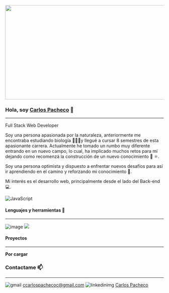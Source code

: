 <img src="https://i.pinimg.com/originals/c9/9e/35/c99e353f761d318322c853c03ebcf21b.gif" width="1000" height="300" />

### Hola, soy [Carlos Pacheco][linkedin] 👋
_____________________________________________________________________________________
Full Stack Web Developer

Soy una persona apasionada por la naturaleza, anteriormente me encontraba estudiando biología 🌅🐠🐙y llegué a cursar 8 semestres de esta apasionante carrera.
Actualmente he tomado un rumbo muy diferente entrando en un nuevo campo, lo cual, ha implicado muchos retos para mí dejando como recomenzá la construcción de un nuevo conocimiento 📖 ⚛️. 

Soy una persona optimista y dispuesto a enfrentar nuevos desafíos para así ir aprendiendo en el camino y reforzando mi conocimiento 🧠.

Mi interés es el desarrollo web, principalmente desde el lado del Back-end 💻.


![JavaScript](https://media0.giphy.com/media/26tn33aiTi1jkl6H6/giphy.gif)

#### Lenguajes y herramientas 🧰
_____________________________________________________________________________________

![image](https://user-images.githubusercontent.com/74948016/198751168-d7656258-53e1-4530-adc2-88f57125f8e5.png) ![](https://encrypted-tbn0.gstatic.com/images?q=tbn:ANd9GcT8nSq5T1jzI0H1t0Q6l-U2PPwAtFCzRwHIfrQozIhlHsh_oc-ihlasJ2eldgHto-oV_TU&usqp=CAU)

#### Proyectos
______________________________________________________________________________________
**Por cargar**

### Contactame 📫
______________________________________________________________________________________

![gmail](https://user-images.githubusercontent.com/76783198/182482940-c4a2a044-de93-4450-b354-9628cbb175c9.svg) ccarlospachecoc@gmail.com
![linkedinimg](https://user-images.githubusercontent.com/76783198/182481396-19c89e94-f3ba-4e33-9df4-f5b7a094cf8f.svg) [Carlos Pacheco][linkedin]

[linkedin]: www.linkedin.com/in/carlos-alberto-pacheco-pedraza-936499144/

